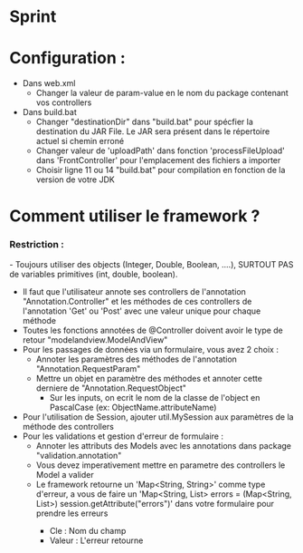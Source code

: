 # Sprint

# Configuration :
- Dans web.xml
    - Changer la valeur de param-value en le nom du package contenant vos controllers
- Dans build.bat
    - Changer "destinationDir" dans "build.bat" pour spécfier la destination du JAR File. Le JAR sera présent dans le répertoire actuel si chemin erroné
    - Changer valeur de 'uploadPath' dans fonction 'processFileUpload' dans 'FrontController' pour l'emplacement des fichiers a importer
    <!-- - Ligne 138 tokony soloina anaranle page index -->
    - Choisir ligne 11 ou 14 "build.bat" pour compilation en fonction de la version de votre JDK 

# Comment utiliser le framework ?

<p style="color:red">
        <h3>Restriction : </h3>
        - Toujours utiliser des objects (Integer, Double, Boolean, ....),  SURTOUT PAS de variables primitives (int, double, boolean).
</p>

- Il faut que l'utilisateur annote ses controllers de l'annotation "Annotation.Controller" et les méthodes de ces controllers de l'annotation 'Get' ou 'Post' avec une valeur unique pour chaque méthode
- Toutes les fonctions annotées de @Controller doivent avoir le type de retour "modelandview.ModelAndView" 
- Pour les passages de données via un formulaire, vous avez 2 choix :
    - Annoter les paramètres des méthodes de l'annotation "Annotation.RequestParam"
    - Mettre un objet en paramètre des méthodes et annoter cette derniere de "Annotation.RequestObject"
        - Sur les inputs, on ecrit le nom de la classe de l'object en PascalCase (ex: ObjectName.attributeName)
- Pour l'utilisation de Session, ajouter util.MySession aux paramètres de la méthode des controllers
- Pour les validations et gestion d'erreur de formulaire :
    - Annoter les attributs des Models avec les annotations dans package "validation.annotation"
    - Vous devez imperativement mettre en parametre des controllers le Model a valider
    - Le framework retourne un 'Map<String, String>' comme type d'erreur, a vous de faire un 'Map<String, List<String>> errors = (Map<String, List<String>>) session.getAttribute("errors")' dans votre formulaire pour prendre les erreurs
        - Cle : Nom du champ
        - Valeur :  L'erreur retourne
